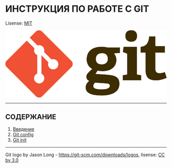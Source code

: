 # ИНСТРУКЦИЯ ПО РАБОТЕ С GIT

Lisense: [MIT](lisence.md)

![GIT-logo](./assets/Git-Logo-2Color.png)

___
## СОДЕРЖАНИЕ
1. [Введение](Intro.md)
2. [Git config](config.md)
3. [Git init](init.md)





------
Git logo by Jason Long - https://git-scm.com/downloads/logos,
lisense: [CC by 3.0](https://creativecommons.org/licenses/by/3.0/)
